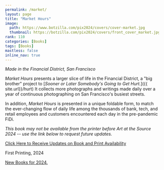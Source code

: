 ```yaml
---
permalink: /market/
layout: page
title: "Market Hours"
image:
  path: https://www.botzilla.com/pix2024/covers/cover-market.jpg
  thumbnail: https://botzilla.com/pix2024/covers/front_cover_market.jpg
rank: 110
categories: [Books]
tags: [Books]
mastless: false
inline_nav: true
---
```


_Made in the Financial District, San Francisco_

_Market Hours_ presents a larger slice of life in the Financial District, a "big brother" project to [_Sooner or Later Somebody's Going to Get Hurt._]({{ site.url}}/hurt) It collects more photographs and writings made daily over a year of continuous photographing on San Francisco's busiest streets.

In addition, _Market Hours_ is presented in a unique foldable form, to match the ever-changing flow of daily life among the thousands of bank, tech, and retail employees and customers encountered each day in the pre-pandemic FiDi.

_This book may not be available from the printer before Art at the Source 2024 -- use the link below to request future updates._

<a class="btn btn--info btn--large" href="mailto:kevin+books@vumondo.com?subject=Updates%20on%20the%20Book%20%22Market%20Hours%22&body=Please%20keep%20me%20informed%20about%20updates%20for%20sales%20availability%20for%20your%20book%20%22Market%20Hours.%22">Click Here to Receive Updates on Book and Print Availability</a>

First Printing, 2024

<a href="{{ site.url }}/book24">New Books for 2024.</a>

